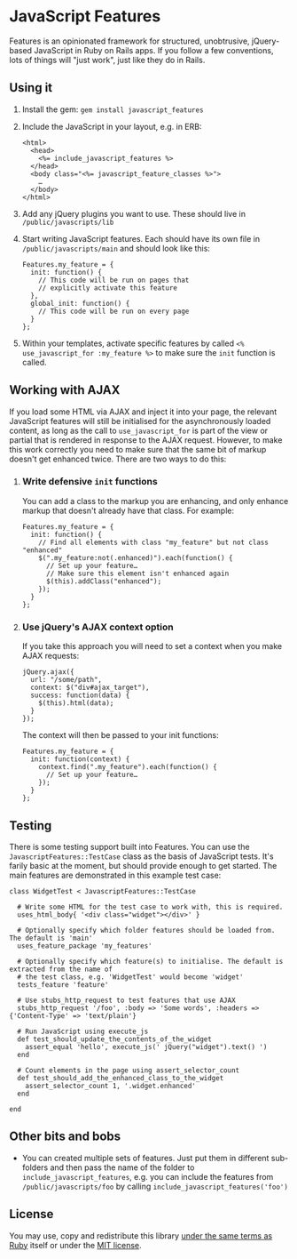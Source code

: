 # JavaScript Features #

Features is an opinionated framework for structured, unobtrusive, jQuery-based JavaScript in Ruby on Rails apps. If you follow a few conventions, lots of things will "just work", just like they do in Rails.

## Using it ##

1.  Install the gem: `gem install javascript_features`
2.  Include the JavaScript in your layout, e.g. in ERB:

        <html>
          <head>
            <%= include_javascript_features %>
          </head>
          <body class="<%= javascript_feature_classes %>">
            …
          </body>
        </html>

3.  Add any jQuery plugins you want to use. These should live in `/public/javascripts/lib`
4.  Start writing JavaScript features. Each should have its own file in `/public/javascripts/main` and should look like this:

        Features.my_feature = {
          init: function() {
            // This code will be run on pages that
            // explicitly activate this feature
          },
          global_init: function() {
            // This code will be run on every page
          }
        };

5.  Within your templates, activate specific features by called `<% use_javascript_for :my_feature %>` to make sure the `init` function is called.

## Working with AJAX ##

If you load some HTML via AJAX and inject it into your page, the relevant JavaScript features will still be initialised for the asynchronously loaded content, as long as the call to `use_javascript_for` is part of the view or partial that is rendered in response to the AJAX request. However, to make this work correctly you need to make sure that the same bit of markup doesn't get enhanced twice.  There are two ways to do this:

1.  ### Write defensive `init` functions ###

    You can add a class to the markup you are enhancing, and only enhance markup that doesn't already have that class. For example:
    
        Features.my_feature = {
          init: function() {
            // Find all elements with class "my_feature" but not class "enhanced"
            $(".my_feature:not(.enhanced)").each(function() {
              // Set up your feature…
              // Make sure this element isn't enhanced again
              $(this).addClass("enhanced");
            });
          }
        };

2.  ### Use jQuery's AJAX context option ###

    If you take this approach you will need to set a context when you make AJAX requests:

        jQuery.ajax({
          url: "/some/path",
          context: $("div#ajax_target"),
          success: function(data) {
            $(this).html(data);
          }
        });

    The context will then be passed to your init functions:

        Features.my_feature = {
          init: function(context) {
            context.find(".my_feature").each(function() {
              // Set up your feature…
            });
          }
        };

## Testing ##

There is some testing support built into Features.  You can use the `JavascriptFeatures::TestCase` class as the basis of JavaScript tests. It's farily basic at the moment, but should provide enough to get started.  The main features are demonstrated in this example test case:

    class WidgetTest < JavascriptFeatures::TestCase
    
      # Write some HTML for the test case to work with, this is required.
      uses_html_body{ '<div class="widget"></div>' }
      
      # Optionally specify which folder features should be loaded from. The default is 'main'
      uses_feature_package 'my_features'
      
      # Optionally specify which feature(s) to initialise. The default is extracted from the name of
      # the test class, e.g. 'WidgetTest' would become 'widget'
      tests_feature 'feature'
      
      # Use stubs_http_request to test features that use AJAX
      stubs_http_request '/foo', :body => 'Some words', :headers => {'Content-Type' => 'text/plain'}
      
      # Run JavaScript using execute_js
      def test_should_update_the_contents_of_the_widget
        assert_equal 'hello', execute_js(' jQuery("widget").text() ')
      end
      
      # Count elements in the page using assert_selector_count
      def test_should_add_the_enhanced_class_to_the_widget
        assert_selector_count 1, '.widget.enhanced'
      end
      
    end

## Other bits and bobs ##

*  You can created multiple sets of features.  Just put them in different sub-folders and then pass the name of the folder to `include_javascript_features`, e.g. you can include the features from `/public/javascripts/foo` by calling `include_javascript_features('foo')`

## License ##

You may use, copy and redistribute this library [under the same terms as Ruby](http://www.ruby-lang.org/en/LICENSE.txt) itself or under the [MIT license](http://creativecommons.org/licenses/MIT/).
